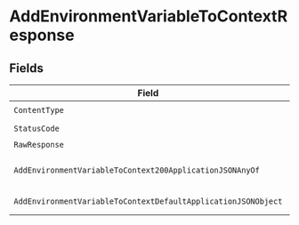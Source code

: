 # AddEnvironmentVariableToContextResponse


## Fields

| Field                                                                                                                                      | Type                                                                                                                                       | Required                                                                                                                                   | Description                                                                                                                                |
| ------------------------------------------------------------------------------------------------------------------------------------------ | ------------------------------------------------------------------------------------------------------------------------------------------ | ------------------------------------------------------------------------------------------------------------------------------------------ | ------------------------------------------------------------------------------------------------------------------------------------------ |
| `ContentType`                                                                                                                              | *string*                                                                                                                                   | :heavy_check_mark:                                                                                                                         | N/A                                                                                                                                        |
| `StatusCode`                                                                                                                               | *int*                                                                                                                                      | :heavy_check_mark:                                                                                                                         | N/A                                                                                                                                        |
| `RawResponse`                                                                                                                              | [*http.Response](https://pkg.go.dev/net/http#Response)                                                                                     | :heavy_minus_sign:                                                                                                                         | N/A                                                                                                                                        |
| `AddEnvironmentVariableToContext200ApplicationJSONAnyOf`                                                                                   | *interface{}*                                                                                                                              | :heavy_minus_sign:                                                                                                                         | The new environment variable                                                                                                               |
| `AddEnvironmentVariableToContextDefaultApplicationJSONObject`                                                                              | [*AddEnvironmentVariableToContextDefaultApplicationJSON](../../models/operations/addenvironmentvariabletocontextdefaultapplicationjson.md) | :heavy_minus_sign:                                                                                                                         | Error response.                                                                                                                            |